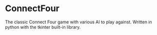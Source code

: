 # ConnectFour
The classic Connect Four game with various AI to play against.  Written in python with the tkinter built-in library.
